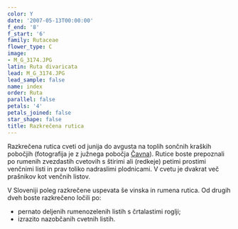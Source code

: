 ```yaml
---
color: Y
date: '2007-05-13T00:00:00'
f_end: '8'
f_start: '6'
family: Rutaceae
flower_type: C
image:
- M_G_3174.JPG
latin: Ruta divaricata
lead: M_G_3174.JPG
lead_sample: false
name: index
order: Ruta
parallel: false
petals: '4'
petals_joined: false
star_shape: false
title: Razkrečena rutica
---
```

Razkrečena rutica cveti od junija do avgusta na toplih sončnih kraških pobočjih (fotografija je z južnega pobočja [Čavna](../../../Izleti/Caven/index.asp?pfx=SR)). Rutice boste prepoznali po rumenih zvezdastih cvetovih s štirimi ali (redkeje) petimi prostimi venčnimi listi in prav toliko nadraslimi plodnicami. V cvetu je dvakrat več prašnikov kot venčnih listov.

V Sloveniji poleg razkrečene uspevata še vinska in rumena rutica. Od drugih dveh boste razkrečeno ločili po:

-   pernato deljenih rumenozelenih listih s črtalastimi roglji;
-   izrazito nazobčanih cvetnih listih.
